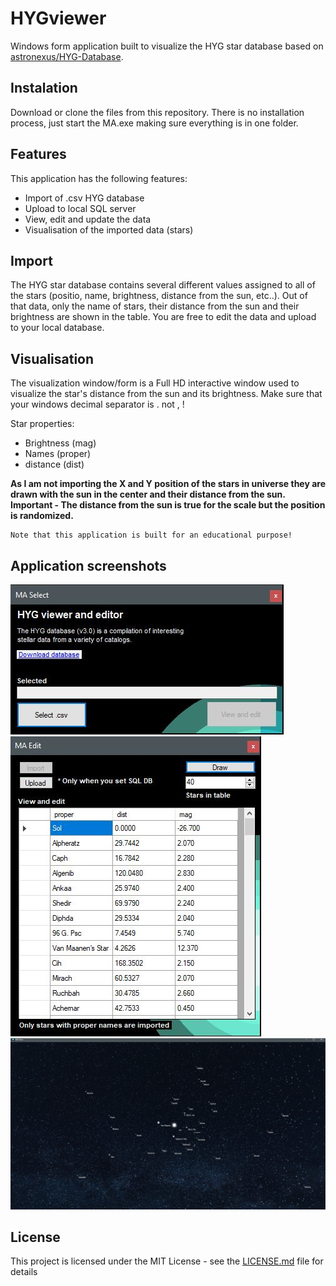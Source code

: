 # HYGviewer
Windows form application built to visualize the HYG star database based on [astronexus/HYG-Database](https://github.com/astronexus/HYG-Database).
## Instalation
Download or clone the files from this repository. There is no installation process, just start the MA.exe making sure everything is in one folder.
## Features
This application has the following features:
* Import of .csv HYG database
* Upload to local SQL server
* View, edit and update the data
* Visualisation of the imported data (stars)

## Import
The HYG star database contains several different values assigned to all of the stars (positio, name, brightness, distance from the sun, etc..). Out of that data, only the name of stars, their distance from the sun and their brightness are shown in the table. You are free to edit the data and upload to your local database. 

## Visualisation
The visualization window/form is a Full HD interactive window used to visualize the star's distance from the sun and its brightness. Make sure that your windows decimal separator is . not , !

Star properties:
* Brightness (mag)
* Names (proper)
* distance (dist)

**As I am not importing the X and Y position of the stars in universe they are drawn with the sun in the center and their distance from the sun. Important - The distance from the sun is true for the scale but the position is randomized.**
```
Note that this application is built for an educational purpose!
```


## Application screenshots

![](SS1.JPG)
![](SS2.JPG)
![](SS3.JPG)

## License
This project is licensed under the MIT License - see the [LICENSE.md](LICENSE) file for details
